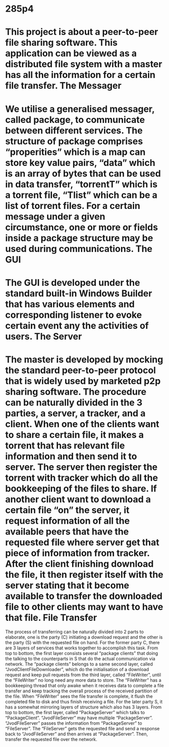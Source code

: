 285p4
=====
This project is about a peer-to-peer file sharing software. This application can be viewed as a distributed file system with a master has all the information for a certain file transfer.
The Messager
=====
We utilise a generalised messager, called package, to communicate between different services. The structure of package comprises “properities” which is a map can store key value pairs, “data” which is an array of bytes that can be used in data transfer, “torrentT” which is a torrent file, “Tlist” which can be a list of torrent files. For a certain message under a given circumstance, one or more or fields inside a package structure may be used during communications.
The GUI
===
The GUI is developed under the standard built-in Windows Builder that has various elements and corresponding listener to evoke certain event any the activities of users.
The Server
===
The master is developed by mocking the standard peer-to-peer protocol that is widely used by marketed p2p sharing software. The procedure can be naturally divided in the 3 parties, a server, a tracker, and a client. When one of the clients want to share a certain file, it makes a torrent that has relevant file information and then send it to server. The server then register the torrent with tracker which do all the bookkeeping of the files to share. If another client want to download a certain file “on” the server, it request information of all the available peers that have the requested file where server get that piece of information from tracker. After the client finishing download the file, it then register itself with the server stating that it become available to transfer the downloaded file to other clients may want to have that file.
File Transfer
===
The process of transferring can be naturally divided into 2 parts to elaborate, one is the party (C) initiating a download request and the other is the party (S) with the requested file on hand. For the former party C, there are 3 layers of services that works together to accomplish this task. From top to bottom, the first layer consists several “package clients” that doing the talking to the counterparts in S that do the actual communication via network. The “package clients” belongs to a same second layer, called “JvodClientFileDownloader”, which do the initialisation of a download request and keep pull requests from the third layer, called “FileWriter”, until the “FileWriter” no long need any more data to store. The “FileWriter” has a bookkeeping thread that only awake when it receives data to complete a file transfer and keep tracking the overall process of  the received partition of the file. When “FileWriter” sees the file transfer is complete, it flush the completed file to disk and thus finish receiving a file. For the later party S, it has a somewhat mirroring layers of structure which also has 3 layers. From top to bottom, the first layer, called “PackageServer” which talks to “PackageClient”. “JvodFileServer” may have multiple “PackageServer”. “JvodFileServer” passes the information from “PackageServer” to “FileServer”. The “FileServer” gets the requested file and send a response back to “JvodFileServer” and then arrives at “PackageServer”. Then, transfer the requested file over the network.
